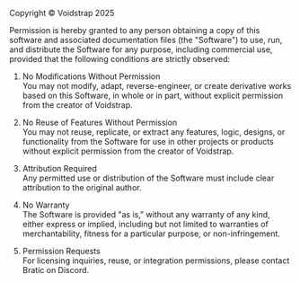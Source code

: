 Copyright © Voidstrap 2025

Permission is hereby granted to any person obtaining a copy of this software and associated documentation files (the "Software") to use, run, and distribute the Software for any purpose, including commercial use, provided that the following conditions are strictly observed:

1. No Modifications Without Permission  
You may not modify, adapt, reverse-engineer, or create derivative works based on this Software, in whole or in part, without explicit permission from the creator of Voidstrap.

2. No Reuse of Features Without Permission  
You may not reuse, replicate, or extract any features, logic, designs, or functionality from the Software for use in other projects or products without explicit permission from the creator of Voidstrap.

3. Attribution Required  
Any permitted use or distribution of the Software must include clear attribution to the original author.

4. No Warranty  
The Software is provided "as is," without any warranty of any kind, either express or implied, including but not limited to warranties of merchantability, fitness for a particular purpose, or non-infringement.

5. Permission Requests  
For licensing inquiries, reuse, or integration permissions, please contact Bratic on Discord.
